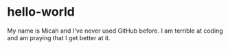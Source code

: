 # hello-world



My name is Micah and I've never used GitHub before. 
I am terrible at coding and am praying that I get better at it. 


